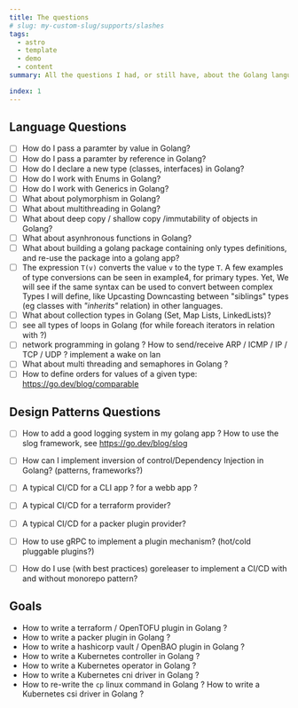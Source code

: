 ```yaml
---
title: The questions
# slug: my-custom-slug/supports/slashes
tags:
  - astro
  - template
  - demo
  - content
summary: All the questions I had, or still have, about the Golang language.

index: 1
---
```


## Language Questions

* [ ] How do I pass a paramter by value in Golang?
* [ ] How do I pass a paramter by reference in Golang?
* [ ] How do I declare a new type (classes, interfaces) in Golang?
* [ ] How do I work with Enums in Golang?
* [ ] How do I work with Generics in Golang?
* [ ] What about polymorphism in Golang?
* [ ] What about multithreading in Golang?
* [ ] What about deep copy / shallow copy /immutability of objects in Golang?
* [ ] What about asynhronous functions in Golang?
* [ ] What about building a golang package containing only types definitions, and re-use the package into a golang app?
* [ ] The expression `T(v)` converts the value `v` to the type `T`. A few examples of type conversions can be seen in example4, for primary types. Yet, We will see if the same syntax can be used to convert between complex Types I will define, like Upcasting Downcasting between "siblings" types (eg classes with _"inherits"_ relation) in other languages.
* [ ] What about collection types in Golang (Set, Map Lists, LinkedLists)?
* [ ] see all types of loops in Golang (for while foreach iterators in relation with ?)
* [ ] network programming in golang ? How to send/receive ARP / ICMP /  IP / TCP / UDP ? implement a wake on lan
* [ ] What about multi threading and semaphores in Golang ?
* [ ] How to define orders for values of a given type: https://go.dev/blog/comparable
<!--
* [ ] cdcscsd
* [x] cdcscsd
* [ ] cdcscsd
* [ ] cdcscsd
-->

## Design Patterns Questions

* [ ] How to add a good logging system in my golang app ? How to use the slog framework, see https://go.dev/blog/slog 
* [ ] How can I implement inversion of control/Dependency Injection in Golang? (patterns, frameworks?)
* [ ] A typical CI/CD for a CLI app ? for a webb app ?
* [ ] A typical CI/CD for a terraform provider?
* [ ] A typical CI/CD for a packer plugin provider?
* [ ] How to use gRPC to implement a plugin mechanism? (hot/cold pluggable plugins?)
* [ ] How do I use (with best practices) goreleaser to implement a CI/CD with and without monorepo pattern?


<!--
* [ ] cdcscsd
* [x] cdcscsd
* [ ] cdcscsd
* [ ] cdcscsd
-->

## Goals

* How to write a terraform / OpenTOFU plugin in Golang ?
* How to write a packer plugin in Golang ?
* How to write a hashicorp vault / OpenBAO plugin in Golang ?
* How to write a Kubernetes controller in Golang ?
* How to write a Kubernetes operator in Golang ?
* How to write a Kubernetes cni driver in Golang ?
* How to re-write the `cp` linux command in Golang ? How to write a Kubernetes csi driver in Golang ?




